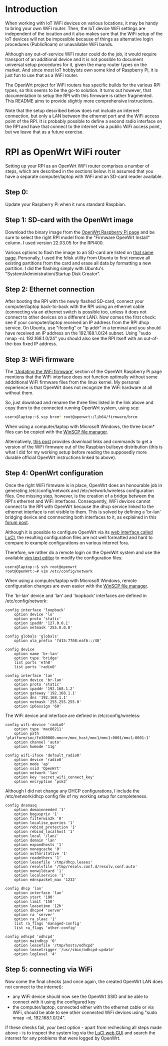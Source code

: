 # Introduction
When working with IoT WiFi devices on various locations, it may be handy to bring your own WiFi router. Then, the IoT device WiFi settings are independent of the location and it also makes sure that the WiFi setup of the IoT devices will not be impossible because of things as alternative login procedures (PublicRoam) or unavailable WiFi bands.

Although any out-of-service WiFi router could do the job, it would require transport of an additional device and it is not possible to document universal setup procedures for it, given the many router types on the market. And since most IoT hobbyists own some kind of Raspberry Pi, it is just fun to use that as a WiFi router.

The OpenWrt project for WiFi routers has specific builds for the various RPI types, so this seems to be the go-to solution. It turns out however, that documentation to setup the RPI with this firmware is rather fragmented. This README aims to provide slightly more comprehensive instructions.

Note that the setup described below does not include an internet connection, but only a LAN between the ethernet port and the WiFi access point of the RPI. It is probably possible to define a second radio interface on the RPI and have that connect to the internet via a public WiFi access point, but we leave that as a future exercise.

# RPI as OpenWrt WiFi router

Setting up your RPI as an OpenWrt WiFi router comprises a number of steps, which are described in the sections below. It is assumed that you have a separate computer/laptop with WiFi and an SD-card reader available.

## Step 0:
Update your Raspberry Pi when it runs standard Raspbian.

## Step 1: SD-card with the OpenWrt image
Download the binary image from the [OpenWrt Raspberry Pi page](https://openwrt.org/toh/raspberry_pi_foundation/raspberry_pi#installation) and be sure to select the right RPI model from the "Firmware OpenWrt Install" column. I used version  22.03.05 for the RPI400.

Various options to flash the image to an SD-card are listed on [that same page](https://openwrt.org/toh/raspberry_pi_foundation/raspberry_pi#installation). Personally, I used the fdisk utility from Ubuntu to first remove all existing partitions from the card and erase all data by formatting a new partition. I did the flashing simply with Ubuntu's "System/Administration/Startup Disk Creator".

## Step 2: Ethernet connection
After booting the RPI with the newly flashed SD-card, connect your computer/laptop back-to-back with the RPI using an ethernet cable (connecting via an ethernet switch is possible too, unless it does not connect to other devices on a different LAN). Now comes the first check: see if your computer/laptop received an IP address from the RPI dhcp service. On Ubuntu, use "ifconfig" or "ip addr" in a terminal and you should have received an IP address on the 192.168.1.0/24 subnet. Using "sudo nmap -nL 192.168.1.0/24" you should also see the RPI itself with an out-of-the-box fixed IP address.

## Step 3: WiFi firmware
The ['Updating the WiFi firmware'](https://openwrt.org/toh/raspberry_pi_foundation/raspberry_pi#updating_the_wifi_firmware) section of the OpenWrt Raspberry Pi page mentions that the WiFi interface does not function optimally without some addditional WiFI firmware files from the linux kernel. My personal experience is that OpenWrt does not recognize the WiFi hardware at all without them.

So, just download and rename the three files listed in the link above and copy them to the connected running OpenWrt system, using scp:

```bash
userx@laptop:~$ scp brcm* root@openwrt:/lib64/firmware/brcm
```

When using a computer/laptop with Microsoft Windows, the three brcm* files can be copied with the [WinSCP file manager](https://winscp.net/eng/index.php).

Alternatively, [this post](https://forum.openwrt.org/t/raspberry-pi-400-no-wireless-file-in-etc-config-directory-and-no-wifi/125275/10) provides download links and commands to get a version of the WiFi firmware out of the Raspbian bullseye distribution (this is what I did for my working setup before reading the supposedly more durable official OpenWrt instructions linked to above).

## Step 4: OpenWrt configuration
Once the right WiFi firmware is in place, OpenWrt does an honourable job in generating /etc/config/network and /etc/network/wireless configuration files. One missing step, however, is the creation of a bridge between the RPI's ethernet and WiFi interfaces. Consequently, WiFi devices cannot connect to the RPI with OpenWrt because the dhcp service linked to the ethernet interface is not visible to them. This is solved by defining a 'br-lan' bridging device and connnecting both interfaces to it, as explained in this [forum post](https://forum.openwrt.org/t/dhcp-not-working-on-wifi/102771).

Although it is possible to configure OpenWrt via its [web interface called LuCI](https://openwrt.org/docs/guide-user/luci/start), the resulting configuration files are not well formatted and hard to compare to example configurations on various internet fora.

Therefore, we rather do a remote login on the OpenWrt system and use the available [vim text editor](https://paulgorman.org/technical/vim5minutes.html) to modify the configuration files:
```
userx@laptop:~$ ssh root@openwrt
root@OpenWrt:~# vim /etc/config/network 
```

When using a computer/laptop with Microsoft Windows, remote configuration changes are even easier with the [WinSCP file manager](https://winscp.net/eng/index.php).

The 'br-lan' device and 'lan' and 'loopback' interfaces are defined in /etc/config/network:
```
config interface 'loopback'
	option device 'lo'
	option proto 'static'
	option ipaddr '127.0.0.1'
	option netmask '255.0.0.0'

config globals 'globals'
	option ula_prefix 'fd15:7708:eaf6::/48'

config device
	option name 'br-lan'
	option type 'bridge'
	list ports 'eth0'
	list ports 'radio0'

config interface 'lan'
	option device 'br-lan'
	option proto 'static'
	option ipaddr '192.168.1.2'
	option gateway '192.168.1.1'
	option dns '192.168.1.1'
	option netmask '255.255.255.0'
	option ip6assign '60'
```

The WiFi device and interface are defined in /etc/config/wireless:
```
config wifi-device 'radio0'
	option type 'mac80211'
	option path 'platform/soc/fe300000.mmcnr/mmc_host/mmc1/mmc1:0001/mmc1:0001:1'
	option channel 'auto'
	option hwmode '11g'

config wifi-iface 'default_radio0'
	option device 'radio0'
	option mode 'ap'
	option ssid 'OpenWrt'
	option network 'lan'
	option key 'secret_wifi_connect_key'
	option encryption 'psk2'
```

Although I did not change any DHCP configurations, I include the /etc/network/dhcp config file of my working setup for completeness. 

```
config dnsmasq
	option domainneeded '1'
	option boguspriv '1'
	option filterwin2k '0'
	option localise_queries '1'
	option rebind_protection '1'
	option rebind_localhost '1'
	option local '/lan/'
	option domain 'lan'
	option expandhosts '1'
	option nonegcache '0'
	option authoritative '1'
	option readethers '1'
	option leasefile '/tmp/dhcp.leases'
	option resolvfile '/tmp/resolv.conf.d/resolv.conf.auto'
	option nonwildcard '1'
	option localservice '1'
	option ednspacket_max '1232'

config dhcp 'lan'
	option interface 'lan'
	option start '100'
	option limit '150'
	option leasetime '12h'
	option dhcpv4 'server'
	option ra 'server'
	option ra_slaac '1'
	list ra_flags 'managed-config'
	list ra_flags 'other-config'

config odhcpd 'odhcpd'
	option maindhcp '0'
	option leasefile '/tmp/hosts/odhcpd'
	option leasetrigger '/usr/sbin/odhcpd-update'
	option loglevel '4'
```

## Step 5: connecting via WiFi
Now come the final checks (and once again, the created OpenWrt LAN does not connect to the internet):

- any WiFi device should now see the OpenWrt SSID and be able to connect with it using the configured key
- the computer/laptop, connected either with the ethernet cable or via WiFi, should be able to see other connected WiFi devices using "sudo nmap -nL 192.168.1.0/24".

If these checks fail, your best option - apart from rechecking all steps made above - is to inspect the system log via the [LuCI web GUI](https://openwrt.org/docs/guide-user/luci/start) and search the internet for any problems that were logged by OpenWrt.



